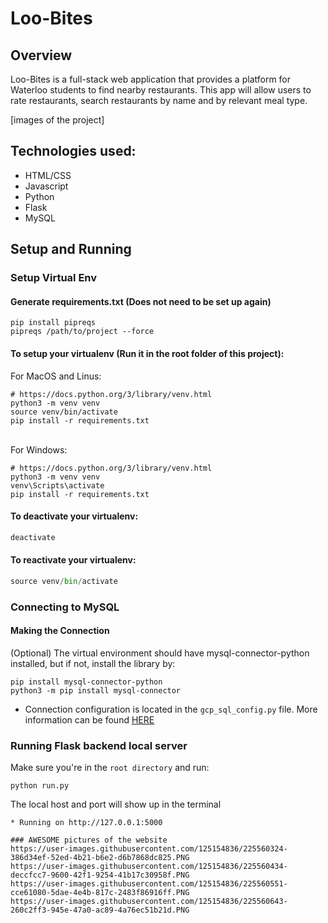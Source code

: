 # Loo-Bites

## Overview

Loo-Bites is a full-stack web application that provides a platform for Waterloo students to find nearby restaurants. This app will allow users to rate restaurants, search restaurants by name and by relevant meal type. 

[images of the project]

## Technologies used:

- HTML/CSS
- Javascript
- Python
- Flask
- MySQL

## Setup and Running

### Setup Virtual Env
#### Generate requirements.txt (Does not need to be set up again)
```
pip install pipreqs
pipreqs /path/to/project --force
```
#### To setup your virtualenv (Run it in the root folder of this project):
For MacOS and Linus:
```
# https://docs.python.org/3/library/venv.html
python3 -m venv venv
source venv/bin/activate
pip install -r requirements.txt
```
\
For Windows:
```
# https://docs.python.org/3/library/venv.html
python3 -m venv venv
venv\Scripts\activate
pip install -r requirements.txt
```

#### To deactivate your virtualenv:
```python
deactivate
```
#### To reactivate your virtualenv:
```python
source venv/bin/activate
```

### Connecting to MySQL
#### Making the Connection
(Optional) The virtual environment should have mysql-connector-python installed, but if not, install the library by:
```
pip install mysql-connector-python
python3 -m pip install mysql-connector
```
- Connection configuration is located in the `gcp_sql_config.py` file. More information can be found [HERE](https://towardsdatascience.com/sql-on-the-cloud-with-python-c08a30807661)

### Running Flask backend local server
Make sure you're in the `root directory` and run:
```
python run.py
```
The local host and port will show up in the terminal
 ```
 * Running on http://127.0.0.1:5000
 
 ### AWESOME pictures of the website
https://user-images.githubusercontent.com/125154836/225560324-386d34ef-52ed-4b21-b6e2-d6b7868dc825.PNG
https://user-images.githubusercontent.com/125154836/225560434-deccfcc7-9600-42f1-9254-41b17c30958f.PNG
https://user-images.githubusercontent.com/125154836/225560551-cce61080-5dae-4e4b-817c-2483f86916ff.PNG
https://user-images.githubusercontent.com/125154836/225560643-260c2ff3-945e-47a0-ac89-4a76ec51b21d.PNG

